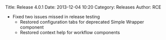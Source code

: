 Title: Release 4.0.1 
Date: 2013-12-04 10:20
Category: Releases
Author: RCE


* Fixed two issues missed in release testing
	- Restored configuration tabs for deprecated Simple Wrapper component
	- Restored context help for workflow components 

